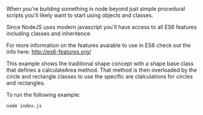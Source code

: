 When you're building something in node beyond just simple procedural scripts you'll likely want to start using objects and classes.

Since NodeJS uses modern javascript you'll have access to all ES6 features including classes and inheritence.

For more information on the features avaiable to use in ES6 check out the info here: http://es6-features.org/

This example shows the traditional shape concept with a shape base class that defines a calculateArea method.  That method is then overloaded by the circle and rectangle classes to use the specific are clalculations for circles and rectangles.

To run the following example:

```
node index.js
```